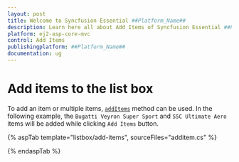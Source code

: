 ```yaml
---
layout: post
title: Welcome to Syncfusion Essential ##Platform_Name##
description: Learn here all about Add Items of Syncfusion Essential ##Platform_Name## widgets based on HTML5 and jQuery.
platform: ej2-asp-core-mvc
control: Add Items
publishingplatform: ##Platform_Name##
documentation: ug
---
```



# Add items to the list box

To add an item or multiple items, [`addItems`](https://help.syncfusion.com/cr/aspnetcore-js2/Syncfusion.EJ2~Syncfusion.EJ2.DropDowns.ListBox~AddItems.html) method can be used. In the following example, the `Bugatti Veyron Super Sport` and `SSC Ultimate Aero` items will be added while clicking `Add Items` button.

{% aspTab template="listbox/add-items", sourceFiles="additem.cs" %}

{% endaspTab %}